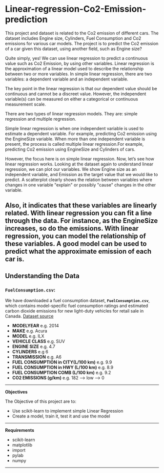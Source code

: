 # Linear-regression-Co2-Emission-prediction

This project and dataset is related to the Co2 emission of different cars. The dataset includes Engine size, Cylinders, Fuel Consumption
and Co2 emissions for various car models. The project is to predict the Co2 emission of a car given this dataset, using another field, such as Engine size?

Quite simply, yes! We can use linear regression to predict a
continuous value such as Co2 Emission, by using other variables.
Linear regression is the approximation of a linear model used to describe the relationship between two or more variables. In simple linear regression, there are two variables: a dependent variable and an independent variable.

The key point in the linear regression is that our dependent value should be continuous and cannot be a discreet value. However, the independent variable(s) can be measured on either a categorical or continuous measurement scale.

There are two types of linear regression models. They are: simple regression and multiple regression.

Simple linear regression is when one independent variable is used to estimate
a dependent variable. For example, predicting Co2 emission using
the EngineSize variable. When more than one independent variable is
present, the process is called multiple linear regression.For example, predicting Co2 emission using EngineSize and Cylinders of cars.

However, the focus here is on simple linear regression.
Now, let’s see how linear regression works. 
Looking at the dataset again to understand linear regression, we can plot our variables. We show Engine size as an independent variable, and Emission as the target value that we would like to predict. A scatterplot clearly shows the relation between variables where changes in one variable "explain" or possibly "cause" changes in the other variable.

**Also, it indicates that these variables are linearly related.
With linear regression you can fit a line through the data.
For instance, as the EngineSize increases, so do the emissions.
With linear regression, you can model the relationship of these variables.
A good model can be used to predict what the approximate emission of each car is.**
------------------------------------------------------------------------------------------------------------------------------------------------
## Understanding the Data

### `FuelConsumption.csv`:

We have downloaded a fuel consumption dataset, **`FuelConsumption.csv`**, which contains model-specific fuel consumption ratings and estimated carbon dioxide emissions for new light-duty vehicles for retail sale in Canada. [Dataset source](http://open.canada.ca/data/en/dataset/98f1a129-f628-4ce4-b24d-6f16bf24dd64)

- **MODELYEAR** e.g. 2014
- **MAKE** e.g. Acura
- **MODEL** e.g. ILX
- **VEHICLE CLASS** e.g. SUV
- **ENGINE SIZE** e.g. 4.7
- **CYLINDERS** e.g 6
- **TRANSMISSION** e.g. A6
- **FUEL CONSUMPTION in CITY(L/100 km)** e.g. 9.9
- **FUEL CONSUMPTION in HWY (L/100 km)** e.g. 8.9
- **FUEL CONSUMPTION COMB (L/100 km)** e.g. 9.2
- **CO2 EMISSIONS (g/km)** e.g. 182   --> low --> 0
----------------------------------------------------------------------------------------------------------------------------
**Objectives**

The Objective of this project are to:

- Use scikit-learn to implement simple Linear Regression
- Create a model, train it, test it and use the model
------------------------------------------------------------------------------------------------------------------------------------------------
**Requirements**
- scikit-learn
- matplotlib
- import
- pylab
- numpy
------------------------------------------------------------------------------------------------------------------------------------------------
